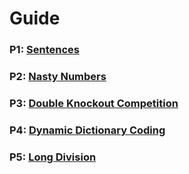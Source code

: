# Guide

### P1: [Sentences ](P1.py)

### P2: [Nasty Numbers](P2.py)

### P3: [Double Knockout Competition](P3.py)

### P4: [Dynamic Dictionary Coding](P4.py)

### P5: [Long Division](P5.py)
